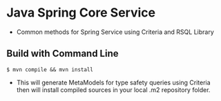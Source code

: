 # Java Spring Core Service
- Common methods for Spring Service using Criteria and RSQL Library

## Build with Command Line
```
$ mvn compile && mvn install
```
- This will generate MetaModels for type safety queries using Criteria then will install compiled sources in your local .m2 repository folder.
